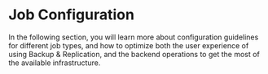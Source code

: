 # Job Configuration

In the following section, you will learn more about configuration guidelines
for different job types, and how to optimize both the user experience of
using Backup & Replication, and the backend operations to get the most of the
available infrastructure. 
